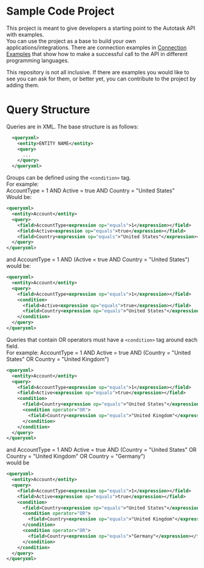 # Sample Code Project
This project is meant to give developers a starting point to the Autotask API with examples.  
You can use the project as a base to build your own applications/integrations. There are connection examples in [Connection Examples](https://github.com/AutotaskDevelopment/Sample-Code/tree/master/Connection%20Examples) that show how to make a successful call to the API in different programming languages.

This repository is not all inclusive. If there are examples you would like to see you can ask for them, or better yet, you can contribute to the project by adding them.

# Query Structure
Queries are in XML.
The base structure is as follows:   
```xml 
  <queryxml>  
    <entity>ENTITY NAME</entity>    
    <query>  
      ...   
    </query>   
  </queryxml>
```
Groups can be defined using the ```<condition>``` tag.   
For example:   
AccountType = 1 AND Active = true AND Country = "United States"   
Would be:   
```xml
<queryxml>
  <entity>Account</entity>
  <query>
    <field>AccountType<expression op="equals">1</expression></field>
    <field>Active<expression op="equals">true</expression></field>
    <field>Country<expression op="equals">"United States"</expression></field>
  </query>
</queryxml>
```
and AccountType = 1 AND (Active = true AND Country = "United States") would be:    
```xml
<queryxml>
  <entity>Account</entity>
  <query>
    <field>AccountType<expression op="equals">1</expression></field>
    <condition>
      <field>Active<expression op="equals">true</expression></field>
      <field>Country<expression op="equals">"United States"</expression></field>
    </condition>
  </query>
</queryxml>
```

Queries that contain OR operators must have a ```<condition>``` tag around each field.   
For example: AccountType = 1 AND Active = true AND (Country = "United States" OR Country = "United Kingdom")   
```xml
<queryxml>
  <entity>Account</entity>
  <query>
    <field>AccountType<expression op="equals">1</expression></field>
    <field>Active<expression op="equals">true</expression></field>
    <condition>
      <field>Country<expression op="equals">"United States"</expression></field>
      <condition operator="OR">
        <field>Country<expression op="equals">"United Kingdom"</expression></field>
      </condition>
    </condition>    
  </query>
</queryxml>
```

and AccountType = 1 AND Active = true AND (Country = "United States" OR Country = "United Kingdom" OR Country = "Germany")   
would be   
```xml
<queryxml>
  <entity>Account</entity>
  <query>
    <field>AccountType<expression op="equals">1</expression></field>
    <field>Active<expression op="equals">true</expression></field>
    <condition>
      <field>Country<expression op="equals">"United States"</expression></field>
      <condition operator="OR">
        <field>Country<expression op="equals">"United Kingdom"</expression></field>
      </condition>
      <condition operator="OR">
        <field>Country<expression op="equals">"Germany"</expression></field>
      </condition>
    </condition>    
  </query>
</queryxml>
```
